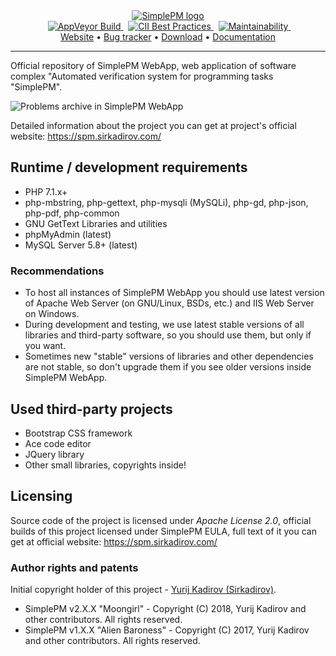 <div align="center">
  <a href="https://spm.sirkadirov.com/">
    <img src="https://raw.githubusercontent.com/SirkadirovTeam/simplepm-resources/master/logo.png" alt="SimplePM logo">
  </a>
</div>
<div align="center">
  &nbsp;
  <a href="https://ci.appveyor.com/project/sirkadirov/simplepm-webapp">
    <img src="https://ci.appveyor.com/api/projects/status/aqx58iiokwaiq0x7?svg=true" alt="AppVeyor Build">
  </a>
  &nbsp;
  <a href="https://bestpractices.coreinfrastructure.org/projects/1230">
    <img src="https://bestpractices.coreinfrastructure.org/projects/1230/badge" alt="CII Best Practices">
  </a>
  &nbsp;
  <a href="https://codeclimate.com/github/SirkadirovTeam/SimplePM_WebApp/maintainability">
    <img src="https://api.codeclimate.com/v1/badges/9e88b0a0910af3f47af8/maintainability" alt="Maintainability">
  </a>
  &nbsp;
</div>
<div align="center">
  <a href="https://spm.sirkadirov.com/">Website</a> • <a href="https://simplepm.atlassian.net/projects/WEBAPP/">Bug tracker</a> • <a href="https://spm.sirkadirov.com/download.html">Download</a> • <a href="https://simplepm.atlassian.net/">Documentation</a>
</div>

*****

Official repository of SimplePM WebApp, web application of software complex "Automated verification system for programming tasks "SimplePM".

![Problems archive in SimplePM WebApp](https://i.imgur.com/BWKt5p1.png)

Detailed information about the project you can get at project's official website: https://spm.sirkadirov.com/

## Runtime / development requirements
- PHP 7.1.x+
- php-mbstring, php-gettext, php-mysqli (MySQLi), php-gd, php-json, php-pdf, php-common
- GNU GetText Libraries and utilities
- phpMyAdmin (latest)
- MySQL Server 5.8+ (latest)

### Recommendations
- To host all instances of SimplePM WebApp you should use latest version of Apache Web Server (on GNU/Linux, BSDs, etc.) and IIS Web Server on Windows.
- During development and testing, we use latest stable versions of all libraries and third-party software, so you should use them, but only if you want.
- Sometimes new "stable" versions of libraries and other dependencies are not stable, so don't upgrade them if you see older versions inside SimplePM WebApp.

## Used third-party projects
- Bootstrap CSS framework
- Ace code editor
- JQuery library
- Other small libraries, copyrights inside!

## Licensing
Source code of the project is licensed under *Apache License 2.0*, official builds of this project licensed under SimplePM EULA, full text of it you can get at official website: https://spm.sirkadirov.com/

### Author rights and patents
Initial copyright holder of this project - [Yurij Kadirov (Sirkadirov)](https://sirkadirov.com/).

- SimplePM v2.X.X "Moongirl" - Copyright (C) 2018, Yurij Kadirov and other contributors. All rights reserved.
- SimplePM v1.X.X "Alien Baroness" - Copyright (C) 2017, Yurij Kadirov and other contributors. All rights reserved.
